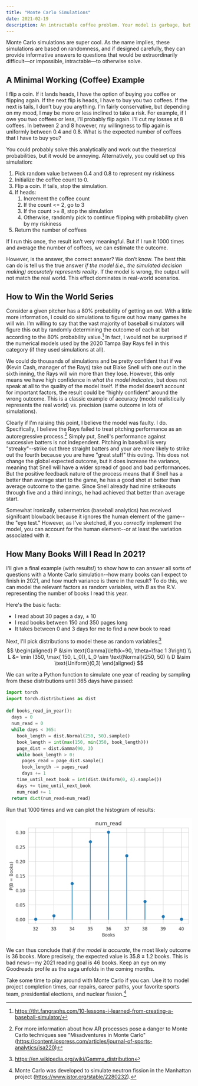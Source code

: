 ```yaml
---
title: "Monte Carlo Simulations"
date: 2021-02-19
description: An intractable coffee problem. Your model is garbage, but very precisely so. The Tampa Bay Rays don't understand autoregressive processes. My reading goal is a bit lofty.
---
```

Monte Carlo simulations are super cool. As the name implies, these simulations are based on randomness, and if designed carefully, they can provide informative answers to questions that would be extraordinarily difficult—or impossible, intractable—to otherwise solve. 

## A Minimal Working (Coffee) Example 

I flip a coin. If it lands heads, I have the option of buying you coffee or flipping again. If the next flip is heads, I have to buy you two coffees. If the next is tails, I don’t buy you anything. I’m fairly conservative, but depending on my mood, I may be more or less inclined to take a risk. For example, if I owe you two coffees or less, I’ll probably flip again. I’ll cut my losses at 8 coffees. In between 2 and 8 however, my willingness to flip again is uniformly between 0.4 and 0.8. What is the expected number of coffees that I have to buy you?

You could probably solve this analytically and work out the theoretical probabilities, but it would be annoying. Alternatively, you could set up this simulation:

1. Pick random value between 0.4 and 0.8 to represent my riskiness
2. Initialize the coffee count to 0.
3. Flip a coin. If tails, stop the simulation.
4. If heads:
   1. Increment the coffee count
   2. If the count <= 2, go to 3
   3. If the count >= 8, stop the simulation
   4. Otherwise, randomly pick to continue flipping with probability given by my riskiness
5. Return the number of coffees

If I run this once, the result isn’t very meaningful. But if I run it 1000 times and average the number of coffees, we can estimate the outcome.

However, is the answer, the correct answer? We don’t know. The best this can do is tell us the true answer *if the model (i.e., the simulated decision making) accurately represents reality*. If the model is wrong, the output will not match the real world. This effect dominates in real-world scenarios.

## How to Win the World Series

Consider a given pitcher has a 80% probability of getting an out. With a little more information, I could do simulations to figure out how many games he will win. I’m willing to say that the vast majority of baseball simulators will figure this out by randomly determining the outcome of each at bat according to the 80% probability value.[^1] In fact, I would not be surprised if the numerical models used by the 2020 Tampa Bay Rays fell in this category (if they used simulations at all). 

We could do thousands of simulations and be pretty confident that if we (Kevin Cash, manager of the Rays) take out Blake Snell with one out in the sixth inning, the Rays will win more than they lose. However, this only means we have high confidence in *what the model indicates*, but does not speak at all to the quality of the model itself. If the model doesn’t account for important factors, the result could be “highly confident” around the wrong outcome. This is a classic example of accuracy (model realistically represents the real world) vs. precision (same outcome in lots of simulations).

Clearly if I'm raising this point, I believe the model was faulty. I do. Specifically, I believe the Rays failed to treat pitching performance as an autoregressive process.[^2] Simply put, Snell's performance against successive batters is not independent. Pitching in baseball is very "streaky"--strike out three straight batters and your are *more* likely to strike out the fourth because you are have "great stuff" this outing. This does not change the global expected outcome, but it does increase the variance, meaning that Snell will have a wider spread of good and bad performances. But the positive feedback nature of the process means that if Snell has a better than average start to the game, he has a good shot at better than average outcome to the game. Since Snell already had nine strikeouts through five and a third innings, he had achieved that better than average start.

Somewhat ironically, sabermetrics (baseball analytics) has received signifcant blowback because it ignores the human element of the game--the "eye test." However, as I've sketched, if you *correctly* implement the model, you can account for the human element--or at least the variation associated with it.

## How Many Books Will I Read In 2021?
I'll give a final example (with results!) to show how to can answer all sorts of questions with a Monte Carlo simulation--how many books can I expect to finish in 2021, and how much variance is there in the result? To do this, we can model the relevant factors as random variables, with $B$ as the R.V. representing the number of books I read this year.

Here's the basic facts:

- I read about 30 pages a day, $\pm$ 10
- I read books between 150 and 350 pages long
- It takes between 0 and 3 days for me to find a new book to read

Next, I'll pick distributions to model these as random variables:[^3]
$$
\begin{aligned}
P &\sim \text{Gamma}\left(k=90, \theta=\frac 1 3\right) \\
L &= \min (350, \max( 150, L_0)), L_0 \sim \text{Normal}(250, 50) \\
D &\sim \text{Uniform}(0,3)
\end{aligned}
$$

We can write a Python function to simulate one year of reading by sampling from these distributions until 365 days have passed:

```python
import torch
import torch.distributions as dist

def books_read_in_year():
  days = 0
  num_read = 0
  while days < 365:
    book_length = dist.Normal(250, 50).sample()
    book_length = int(max(150, min(350, book_length)))
    page_dist = dist.Gamma(90, 3)
    while book_length > 0:
      pages_read = page_dist.sample()
      book_length -= pages_read
      days += 1
    time_until_next_book = int(dist.Uniform(0, 4).sample())
    days += time_until_next_book
    num_read += 1
  return dict(num_read=num_read)
```

Run that 1000 times and we can plot the histogram of results:

![Probability distribution of number of books I will finish in 2021](images/books.png)

We can thus conclude that *if the model is accurate*, the most likely outcome is 36 books. More precisely, the expected value is 35.8 $\pm$ 1.2 books. This is bad news--my 2021 reading goal is 46 books. Keep an eye on my Goodreads profile as the saga unfolds in the coming months.

Take some time to play around with Monte Carlo if you can. Use it to model project completion times, car repairs, career paths, your favorite sports team, presidential elections, and nuclear fission.[^4]

[^1]: https://tht.fangraphs.com/10-lessons-i-learned-from-creating-a-baseball-simulator/
[^2]: For more information about how AR processes pose a danger to Monte Carlo techniques see "Misadventures in Monte Carlo" (https://content.iospress.com/articles/journal-of-sports-analytics/jsa220)
[^3]: https://en.wikipedia.org/wiki/Gamma_distribution
[^4]: Monte Carlo was developed to simulate neutron fission in the Manhattan project (https://www.jstor.org/stable/2280232).

